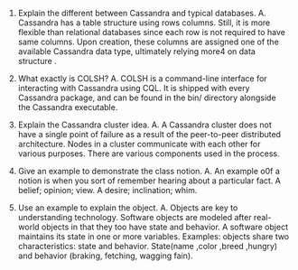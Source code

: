 

1.	Explain the different between Cassandra and typical databases.
A.	Cassandra has a table structure using rows columns. Still, it is more flexible than relational databases since each row is not required to have same columns. Upon creation, these columns are assigned one of the available Cassandra data type, ultimately relying more4 on data structure
.
2.	What exactly is COLSH?
A.	COLSH is a command-line interface for interacting with Cassandra  using CQL. It is shipped with every Cassandra package, and can be found in the bin/ directory alongside the Cassandra executable.

3.	Explain the Cassandra cluster idea.
A.	A Cassandra cluster does not have a single point of failure as a result of the peer-to-peer distributed architecture. Nodes in a cluster communicate with each other for various purposes. There are various components used in the process.

4.	Give an example to demonstrate the class notion.
A.	An example o0f a notion is when you sort of remember hearing about a particular fact. A belief; opinion; view. A desire; inclination; whim.

5.	Use an example to explain the object.
A.	Objects are key to understanding technology. Software objects are modeled after real-world objects in that they too have state and behavior. A software object maintains its state in one or more variables. Examples: objects share two characteristics: state and behavior. State(name ,color ,breed ,hungry) and behavior (braking, fetching, wagging fain).
